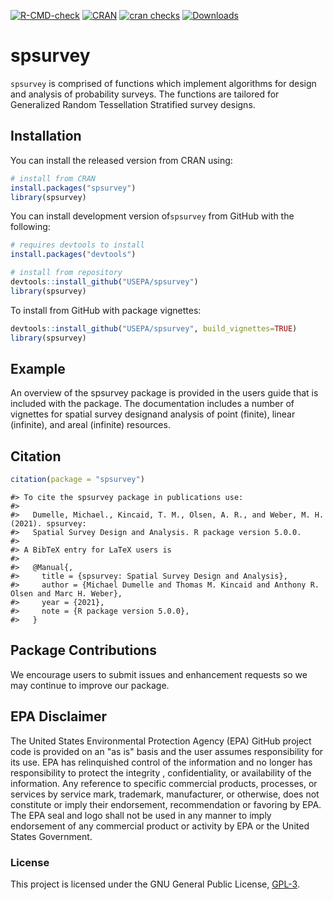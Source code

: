 <!-- badges: start -->
[![R-CMD-check](https://github.com/USEPA/spsurvey/actions/workflows/R-CMD-check.yaml/badge.svg)](https://github.com/USEPA/spsurvey/actions/workflows/R-CMD-check.yaml)
[![CRAN](http://www.r-pkg.org/badges/version/spsurvey)](https://cran.r-project.org/package=spsurvey)
[![cran checks](https://cranchecks.info/badges/worst/spsurvey)](https://cran.r-project.org/web/checks/check_results_spsurvey.html)
[![Downloads](https://cranlogs.r-pkg.org/badges/grand-total/spsurvey)](https://cran.r-project.org/package=spsurvey)
<!-- badges: end -->

# spsurvey

`spsurvey` is comprised of functions which implement algorithms for design and analysis of probability surveys.  The functions are tailored for Generalized Random Tessellation Stratified survey designs.

## Installation

You can install the released version from CRAN using:

```r
# install from CRAN
install.packages("spsurvey")
library(spsurvey)
```

You can install development version of`spsurvey` from GitHub with the following:

```r
# requires devtools to install
install.packages("devtools")

# install from repository
devtools::install_github("USEPA/spsurvey")
library(spsurvey)
```

To install from GitHub with package vignettes:
```r
devtools::install_github("USEPA/spsurvey", build_vignettes=TRUE)
library(spsurvey)
```

## Example
An overview of the spsurvey package is provided in the users guide that is included with the package.  The documentation includes a number of vignettes for spatial survey designand analysis of point (finite), linear (infinite), and areal (infinite) resources.

## Citation
```r
citation(package = "spsurvey")
```

```
#> To cite the spsurvey package in publications use:
#> 
#>   Dumelle, Michael., Kincaid, T. M., Olsen, A. R., and Weber, M. H. (2021). spsurvey:
#>   Spatial Survey Design and Analysis. R package version 5.0.0.
#> 
#> A BibTeX entry for LaTeX users is
#> 
#>   @Manual{,
#>     title = {spsurvey: Spatial Survey Design and Analysis},
#>     author = {Michael Dumelle and Thomas M. Kincaid and Anthony R. Olsen and Marc H. Weber},
#>     year = {2021},
#>     note = {R package version 5.0.0},
#>   }
```

## Package Contributions
We encourage users to submit issues and enhancement requests so we may
continue to improve our package.

## EPA Disclaimer
The United States Environmental Protection Agency (EPA) GitHub project code is provided on an "as is" basis and the user assumes responsibility for its use. EPA has relinquished control of the information and no longer has responsibility to protect the integrity , confidentiality, or availability of the information. Any reference to specific commercial products, processes, or services by service mark, trademark, manufacturer, or otherwise, does not constitute or imply their endorsement, recommendation or favoring by EPA. The EPA seal and logo shall not be used in any manner to imply endorsement of any commercial product or activity by EPA or the United States Government.

### License

This project is licensed under the GNU General Public License, [GPL-3](https://cran.r-project.org/web/licenses/GPL-3).  
